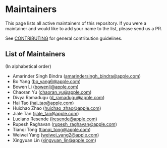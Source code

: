 # Maintainers

This page lists all active maintainers of this repository. If you were a maintainer and would like to add your name to
the list, please send us a PR.

See [CONTRIBUTING](/CONTRIBUTING.md) for general contribution guidelines.

## List of Maintainers

(In alphabetical order)

- Amarinder Singh Bindra (amarindersingh_bindra@apple.com)
- Bo Yang (bo_yang6@apple.com)
- Bowen Li (bowenli@apple.com)
- Chaoran Yu (chaoran_yu@apple.com)
- Divya Ramadugu (d_ramadugu@apple.com)
- Hai Tao (hai_tao@apple.com)
- Huichao Zhao (huichao_zhao@apple.com)
- Jiale Tan (jiale_tan@apple.com)
- Luciano Resende (lresende@apple.com)
- Rupesh Raghavan (rupesh_raghavan@apple.com)
- Tianqi Tong (tianqi_tong@apple.com)
- Weiwei Yang (weiwei_yang2@apple.com)
- Xingyuan Lin (xingyuan_lin@apple.com)
